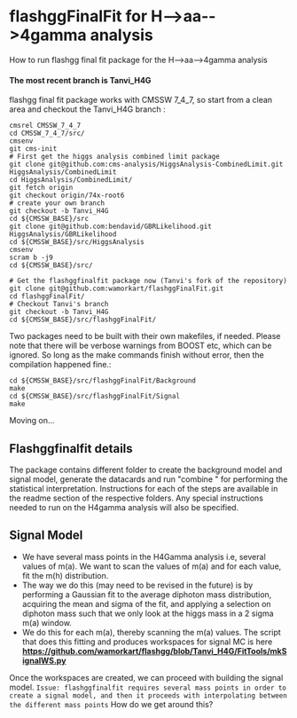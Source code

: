flashggFinalFit for H-->aa-->4gamma analysis
=======

How to run flashgg final fit package for the H-->aa-->4gamma analysis

#### The most recent branch is Tanvi_H4G

flashgg final fit package works with CMSSW 7_4_7, so start from a clean area and checkout the Tanvi_H4G branch :
```
cmsrel CMSSW_7_4_7
cd CMSSW_7_4_7/src/
cmsenv
git cms-init
# First get the higgs analysis combined limit package
git clone git@github.com:cms-analysis/HiggsAnalysis-CombinedLimit.git HiggsAnalysis/CombinedLimit
cd HiggsAnalysis/CombinedLimit/
git fetch origin
git checkout origin/74x-root6
# create your own branch
git checkout -b Tanvi_H4G
cd ${CMSSW_BASE}/src
git clone git@github.com:bendavid/GBRLikelihood.git HiggsAnalysis/GBRLikelihood
cd ${CMSSW_BASE}/src/HiggsAnalysis
cmsenv
scram b -j9
cd ${CMSSW_BASE}/src/

# Get the flashggfinalfit package now (Tanvi's fork of the repository)
git clone git@github.com:wamorkart/flashggFinalFit.git
cd flashggFinalFit/
# Checkout Tanvi's branch
git checkout -b Tanvi_H4G
cd ${CMSSW_BASE}/src/flashggFinalFit/
```
Two packages need to be built with their own makefiles, if needed.
Please note that there will be verbose warnings from BOOST etc, which can be ignored.
So long as the make commands finish without error, then the compilation happened fine.:
```
cd ${CMSSW_BASE}/src/flashggFinalFit/Background
make
cd ${CMSSW_BASE}/src/flashggFinalFit/Signal
make
```
Moving on...
## Flashggfinalfit details
The package contains different folder to create the background model and signal model, generate the datacards and run "combine " for performing the statistical interpretation.
Instructions for each of the steps are available in the readme section of the respective folders.
Any special instructions needed to run on the H4gamma analysis will also be specified.

## Signal Model
* We have several mass points in the H4Gamma analysis i.e, several values of m(a). We want to scan the values of m(a) and for each value, fit the m(h) distribution.
* The way we do this (may need to be revised in the future) is by performing a Gaussian fit to the average diphoton mass distribution, acquiring the mean and sigma of the fit, and applying a selection on diphoton mass such that we only look at the higgs mass in a 2 sigma m(a) window.
* We do this for each m(a), thereby scanning the m(a) values. The script that does this fitting and produces workspaces for signal MC is here __https://github.com/wamorkart/flashgg/blob/Tanvi_H4G/FitTools/mkSignalWS.py__

Once the workspaces are created, we can proceed with building the signal model.
`Issue: flashggfinalfit requires several mass points in order to create a signal model, and then it proceeds with interpolating between the different mass points`
How do we get around this?
